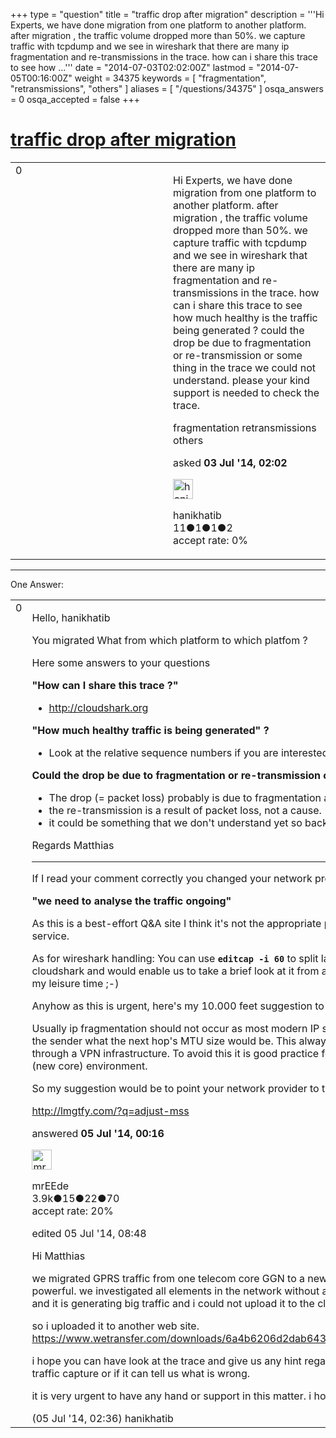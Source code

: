+++
type = "question"
title = "traffic drop after migration"
description = '''Hi Experts, we have done migration from one platform to another platform. after migration , the traffic volume dropped more than 50%. we capture traffic with tcpdump and we see in wireshark that there are many ip fragmentation and re-transmissions in the trace. how can i share this trace to see how ...'''
date = "2014-07-03T02:02:00Z"
lastmod = "2014-07-05T00:16:00Z"
weight = 34375
keywords = [ "fragmentation", "retransmissions", "others" ]
aliases = [ "/questions/34375" ]
osqa_answers = 0
osqa_accepted = false
+++

<div class="headNormal">

# [traffic drop after migration](/questions/34375/traffic-drop-after-migration)

</div>

<div id="main-body">

<div id="askform">

<table id="question-table" style="width:100%;"><colgroup><col style="width: 50%" /><col style="width: 50%" /></colgroup><tbody><tr class="odd"><td style="width: 30px; vertical-align: top"><div class="vote-buttons"><div id="post-34375-score" class="post-score" title="current number of votes">0</div><div id="favorite-count" class="favorite-count"></div></div></td><td><div id="item-right"><div class="question-body"><p>Hi Experts, we have done migration from one platform to another platform. after migration , the traffic volume dropped more than 50%. we capture traffic with tcpdump and we see in wireshark that there are many ip fragmentation and re-transmissions in the trace. how can i share this trace to see how much healthy is the traffic being generated ? could the drop be due to fragmentation or re-transmission or some thing in the trace we could not understand. please your kind support is needed to check the trace.</p></div><div id="question-tags" class="tags-container tags">fragmentation retransmissions others</div><div id="question-controls" class="post-controls"></div><div class="post-update-info-container"><div class="post-update-info post-update-info-user"><p>asked <strong>03 Jul '14, 02:02</strong></p><img src="https://secure.gravatar.com/avatar/f789cb523e8b046abc6500d2bd148f45?s=32&amp;d=identicon&amp;r=g" class="gravatar" width="32" height="32" alt="hanikhatib&#39;s gravatar image" /><p>hanikhatib<br />
<span class="score" title="11 reputation points">11</span><span title="1 badges"><span class="badge1">●</span><span class="badgecount">1</span></span><span title="1 badges"><span class="silver">●</span><span class="badgecount">1</span></span><span title="2 badges"><span class="bronze">●</span><span class="badgecount">2</span></span><br />
<span class="accept_rate" title="Rate of the user&#39;s accepted answers">accept rate:</span> <span title="hanikhatib has no accepted answers">0%</span></p></div></div><div id="comments-container-34375" class="comments-container"></div><div id="comment-tools-34375" class="comment-tools"></div><div class="clear"></div><div id="comment-34375-form-container" class="comment-form-container"></div><div class="clear"></div></div></td></tr></tbody></table>

------------------------------------------------------------------------

<div class="tabBar">

<span id="sort-top"></span>

<div class="headQuestions">

One Answer:

</div>

</div>

<span id="34433"></span>

<div id="answer-container-34433" class="answer">

<table style="width:100%;"><colgroup><col style="width: 50%" /><col style="width: 50%" /></colgroup><tbody><tr class="odd"><td style="width: 30px; vertical-align: top"><div class="vote-buttons"><div id="post-34433-score" class="post-score" title="current number of votes">0</div></div></td><td><div class="item-right"><div class="answer-body"><p>Hello, hanikhatib</p><p>You migrated What from which platform to which platfom ?</p><p>Here some answers to your questions</p><p><strong>"How can I share this trace ?"</strong></p><ul><li><a href="http://cloudshark.org"></a><a href="http://cloudshark.org">http://cloudshark.org</a></li></ul><p><strong>"How much healthy traffic is being generated" ?</strong></p><ul><li>Look at the relative sequence numbers if you are interested in healthy TCP traffic.</li></ul><p><strong>Could the drop be due to fragmentation or re-transmission or something in the trace we could not understand" ?</strong></p><ul><li>The drop (= packet loss) probably is due to fragmentation as most firewalls wont allow fragmented ip traffic</li><li>the re-transmission is a result of packet loss, not a cause.</li><li>it could be something that we don't understand yet so back to answer number 1 if you want help from us ;-)</li></ul><p>Regards Matthias</p><hr /><p>If I read your comment correctly you changed your network provider...</p><p><strong>"we need to analyse the traffic ongoing"</strong><br />
</p><p>As this is a best-effort Q&amp;A site I think it's not the appropriate place to have an urgent prolem analyzed. I'd suggest you engage a professional network trouble shooting service.</p><p>As for wireshark handling: You can use <strong><code>editcap -i 60</code></strong> to split large traces in smaller pieces and using <strong><code>editcap -s 150</code></strong> you can even shrink it some more so it would fit on cloudshark and would enable us to take a brief look at it from any device like a smart phone from anywhere. I don't usually carry a PC with wireshark to look at traces in my leisure time ;-)</p><p>Anyhow as this is urgent, here's my 10.000 feet suggestion to what might be your problem.</p><p>Usually ip fragmentation should not occur as most modern IP stacks use PMTUD these days. This requires packet loss due to fragmentation required but would signal to the sender what the next hop's MTU size would be. This always comes with a delay and poor performance. I've seen this sceario happening when the traffic goes through a VPN infrastructure. To avoid this it is good practice for the VPN routers to reduce the MSS option in the SYN packets. This obviously does not happen in your (new core) environment.</p><p>So my suggestion would be to point your network provider to this URL:</p><p><a href="http://lmgtfy.com/?q=adjust-mss">http://lmgtfy.com/?q=adjust-mss</a></p></div><div class="answer-controls post-controls"></div><div class="post-update-info-container"><div class="post-update-info post-update-info-user"><p>answered <strong>05 Jul '14, 00:16</strong></p><img src="https://secure.gravatar.com/avatar/5500bd1decb766660522dfb347eedc49?s=32&amp;d=identicon&amp;r=g" class="gravatar" width="32" height="32" alt="mrEEde&#39;s gravatar image" /><p>mrEEde<br />
<span class="score" title="3892 reputation points"><span>3.9k</span></span><span title="15 badges"><span class="badge1">●</span><span class="badgecount">15</span></span><span title="22 badges"><span class="silver">●</span><span class="badgecount">22</span></span><span title="70 badges"><span class="bronze">●</span><span class="badgecount">70</span></span><br />
<span class="accept_rate" title="Rate of the user&#39;s accepted answers">accept rate:</span> <span title="mrEEde has 48 accepted answers">20%</span> </br></p></div><div class="post-update-info post-update-info-edited"><p>edited 05 Jul '14, 08:48</p></div></div><div id="comments-container-34433" class="comments-container"><span id="34434"></span><div id="comment-34434" class="comment"><div id="post-34434-score" class="comment-score"></div><div class="comment-text"><p>Hi Matthias</p><p>we migrated GPRS traffic from one telecom core GGN to a new core GGN. the performance on the new core is low compared to previous core, even new core is much powerful. we investigated all elements in the network without any major issue. now we need to analyse the traffic ongoing. please note that i captured few mins of traffic and it is generating big traffic and i could not upload it to the cloushark.org site , it is 15MB.</p><p>so i uploaded it to another web site. <a href="https://www.wetransfer.com/downloads/6a4b6206d2dab6439f6eec0aa1f6b17e20140705090105/1ff278f46f75daac7eecfc5e6877da9c20140705090105/dfd5c3">https://www.wetransfer.com/downloads/6a4b6206d2dab6439f6eec0aa1f6b17e20140705090105/1ff278f46f75daac7eecfc5e6877da9c20140705090105/dfd5c3</a></p><p>i hope you can have look at the trace and give us any hint regarding the traffic in this capture. none of the team is able to analyse or understand what to do with this traffic capture or if it can tell us what is wrong.</p><p>it is very urgent to have any hand or support in this matter. i hope you can help us here. many thanks in advance. BR hani</p></div><div id="comment-34434-info" class="comment-info"><span class="comment-age">(05 Jul '14, 02:36)</span> hanikhatib</div></div></div><div id="comment-tools-34433" class="comment-tools"></div><div class="clear"></div><div id="comment-34433-form-container" class="comment-form-container"></div><div class="clear"></div></div></td></tr></tbody></table>

</div>

<div class="paginator-container-left">

</div>

</div>

</div>

